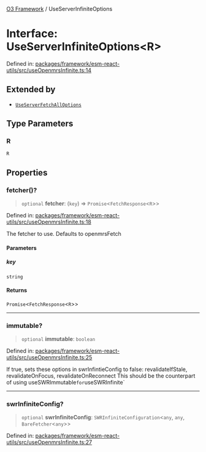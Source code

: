 [O3 Framework](../API.md) / UseServerInfiniteOptions

# Interface: UseServerInfiniteOptions\<R\>

Defined in: [packages/framework/esm-react-utils/src/useOpenmrsInfinite.ts:14](https://github.com/habeshabro/openmrs-esm-core/blob/main/packages/framework/esm-react-utils/src/useOpenmrsInfinite.ts#L14)

## Extended by

- [`UseServerFetchAllOptions`](UseServerFetchAllOptions.md)

## Type Parameters

### R

`R`

## Properties

### fetcher()?

> `optional` **fetcher**: (`key`) => `Promise`\<`FetchResponse`\<`R`\>\>

Defined in: [packages/framework/esm-react-utils/src/useOpenmrsInfinite.ts:18](https://github.com/habeshabro/openmrs-esm-core/blob/main/packages/framework/esm-react-utils/src/useOpenmrsInfinite.ts#L18)

The fetcher to use. Defaults to openmrsFetch

#### Parameters

##### key

`string`

#### Returns

`Promise`\<`FetchResponse`\<`R`\>\>

***

### immutable?

> `optional` **immutable**: `boolean`

Defined in: [packages/framework/esm-react-utils/src/useOpenmrsInfinite.ts:25](https://github.com/habeshabro/openmrs-esm-core/blob/main/packages/framework/esm-react-utils/src/useOpenmrsInfinite.ts#L25)

If true, sets these options in swrInfintieConfig to false:
revalidateIfStale, revalidateOnFocus, revalidateOnReconnect
This should be the counterpart of using useSWRImmutable` for `useSWRInfinite`

***

### swrInfiniteConfig?

> `optional` **swrInfiniteConfig**: `SWRInfiniteConfiguration`\<`any`, `any`, `BareFetcher`\<`any`\>\>

Defined in: [packages/framework/esm-react-utils/src/useOpenmrsInfinite.ts:27](https://github.com/habeshabro/openmrs-esm-core/blob/main/packages/framework/esm-react-utils/src/useOpenmrsInfinite.ts#L27)
